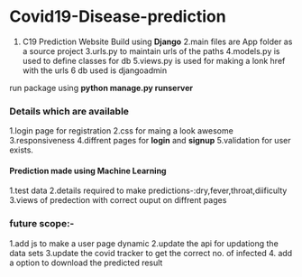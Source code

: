 # Covid19-Disease-prediction

1. C19 Prediction Website Build using **Django**
2.main files are App folder as a source project
3.urls.py to maintain urls of the paths
4.models.py is used to define classes for db
5.views.py is used for making a lonk href with the urls
6 db used is djangoadmin

run package using **python manage.py runserver**

### Details which are available 

1.login page for registration
2.css for maing a look awesome 
3.responsiveness
4.diffrent pages for **login** and **signup**
5.validation for user exists.

#### Prediction made using Machine Learning 

1.test data 
2.details required to make predictions-:dry,fever,throat,diificulty
3.views of predection with correct ouput on diffrent pages

### future scope:-
1.add js to make a user page dynamic
2.update the api for updationg the data sets
3.update the covid tracker to get the correct no. of infected
4. add a option to download the predicted result

